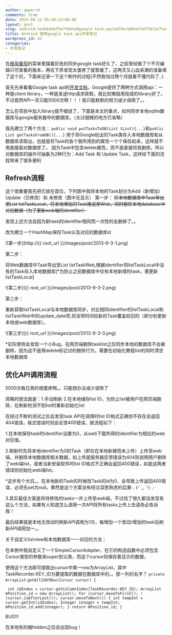 ```yaml
---
author: qqwerrd
comments: true
date: 2013-09-12 05:44:22+00:00
layout: post
slug: android-%e4%bd%bf%e7%94%a8google-task-api%e5%bc%80%e5%8f%91%e7%ac%94%e8%ae%b0
title: Android 使用google task api开发笔记
wordpress_id: 42
categories:
- 开发笔记
---
```


在[极简番茄](http://idacer.tk/?p=17)的菜单里摆着灰色的同步google task好久了，之前曾经做了个不可编辑只可查看的版本，再往下弄发现太蛋疼了就暂缓了，这两天又心血来潮的准备填了这个坑，下面来记录一下这个制作的过程(不然我怕过两个月就看不懂代码了..)

首先先来看看Google task api的[开发文档](https://developers.google.com/google-apps/tasks/)，Google提供了两种方式调用api：一种是client library，一种是发送http请求获取，我比较懒就用现成的library好了。不过竟然API一天只能5000次啊！！！我只能默默的努力减少调用了。。

怎么在项目中加入library就不细说了，下面是本文的重点，如何同步本地sqlite数据库与google服务器中的数据库。（太过细微的地方已省略）

我先建立了两个方法：
`public void putTasksToDB(List tList){...}`和`public List getTasksFromDB(){...}`
用于将Google给出的Task类存入本地数据库和从数据库读取出，也就是将Task的各个我所用到的属性一个个保存起来，这样就不用直接面对数据库了。
因为Task中包含delete属性，而不是直接将其删除，所以对数据库的操作可抽象为2种行为：Add Task 和 Update Task，这样给下面的流程带来了很多便利


## Refresh流程


这个很重要我先把它放在首位，下列图中我将本地的Task划分为Add（新增加）Update（已修改）和 未修改（图中无显示）
第一步：
<del>将本地数据库中Task导出至List<Task> listTaskLocal，将本地增加的Task推送至Web，同时删除本地database中对应数据（为了更新web端的identifier）</del>

发现上述方法会因为新task的identifier相同而一次性的全删掉了。。

改为建立一个HashMap保存Task以及对应的数据库id

![第一步](http://{{ root_url }}/images/post/2013-9-3-1.png)

第二步：

将Web数据库中Task导出至List<Task> listTaskWeb,根据identifier将listTaskLocal中没有的Task存入本地数据库[*为防止之前数据库中仅有本地新增的task，需更新listTaskLocal]

![第二步]({{ root_url }}/images/post/2013-9-3-2.png)

第三步：

重新获取listTaskLocal与本地数据库同步，对比相同identifier的listTaskLocal和listTaskWeb中的update_date项,将该项时间较新的Task覆盖较旧的（即分别更新本地或web数据库）。

![第三步]({{ root_url }}/images/post/2013-9-3-3.png)

*实际使用会发现一个小Bug，在网页端删除tasklist之后同步本地的数据库不会被删除，因为这不是用delete标记过的删除行为，需要在初始化教程list的同时清空本地数据库


## 优化API调用流程


5000次每日真的很蛋疼啊。。只能想办法减少调用了

简略的想法就是：1.手动刷新 2.在本地储存list ID，为防止list被用户在网页端删除，在刷新检测不到list时重新初始化list

在经过不断的测试之后会发现task API在调用时list ID格式正确但不存在会返回404错误，格式错误时则会反馈400错误，故流程如下：

1.在本地保存task时identifier设置为0，从web下载所得的identifier为相应的web对应值。

2.刷新时先将本地identifier为0的Task（即仅在本地新建而未上传）上传至web端，并删除本地数据库相关数据，如上传是服务器反馈错误为404则说明用户删除了web端list，或者当新安装软件时list ID格式不正确会返回400错误，如是这两者错误则初始化web端list。

*这步有个大坑。。在本地新的Task的时候改Task的id为0，会导致上传返回400错误，必须先set为null。果然是这个方案没有经过深思熟虑的后果╮(╯_╰)╭

3.其实最佳方案是将待修改的tasks一并上传至web端，不过找了很久都没发现有这么个方法，如果有人知道怎么调用一次API将所有tasks上传上去请务必告诉我！

最后结果就是本地无改动时刷新API调用为1次，每增加一个改动/增加的task后刷新API调用加一。。

关于自定义listview和本地数据库一一对应的方法：

在本例中我自定义了一个SimpleCursorAdapter，在它的构造函数中必须包含Cursor类型的参数来super到父类，而这个cursor则保存着显示的数据，

使用这个方法即可提取出cursor中某一row为ArrayList，其中TaskRecorder.KEY_ID为要提取的数据在数据库中的。。那一列的名字？
`private ArrayList`<Integer> `getAllIdOfBox(Cursor cursor) {`

` int idIndex = cursor.getColumnIndex(TaskRecorder.KEY_ID);
ArrayList mPosition_id = new ArrayList();
for (cursor.moveToFirst(); !(cursor.isAfterLast()); cursor.moveToNext()) {
int tempInt = cursor.getInt(idIndex);
Integer integer = tempInt;
mPosition_id.add(integer);
}
return mPosition_id;
}`

BUG!!!

在本地有的被hidden之后会出现bug！
